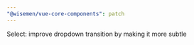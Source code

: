 ```yaml
---
"@wisemen/vue-core-components": patch
---
```


Select: improve dropdown transition by making it more subtle
